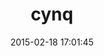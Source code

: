 ---
layout: post
title:  "cynq"
repo:   "darrenboyd/cynq"
date:   2015-02-18 17:01:45
gemurl: https://github.com/darrenboyd/cynq
---